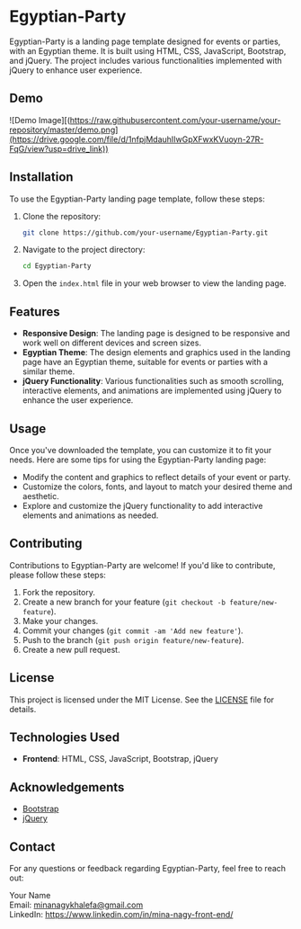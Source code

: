 # Egyptian-Party

Egyptian-Party is a landing page template designed for events or parties, with an Egyptian theme. It is built using HTML, CSS, JavaScript, Bootstrap, and jQuery. The project includes various functionalities implemented with jQuery to enhance user experience.

## Demo
![Demo Image][(https://raw.githubusercontent.com/your-username/your-repository/master/demo.png](https://drive.google.com/file/d/1nfpjMdauhIIwGpXFwxKVuoyn-27R-FqG/view?usp=drive_link))


## Installation

To use the Egyptian-Party landing page template, follow these steps:

1. Clone the repository:
   ```bash
   git clone https://github.com/your-username/Egyptian-Party.git
   ```
2. Navigate to the project directory:
   ```bash
   cd Egyptian-Party
   ```

3. Open the `index.html` file in your web browser to view the landing page.

## Features

- **Responsive Design**: The landing page is designed to be responsive and work well on different devices and screen sizes.
- **Egyptian Theme**: The design elements and graphics used in the landing page have an Egyptian theme, suitable for events or parties with a similar theme.
- **jQuery Functionality**: Various functionalities such as smooth scrolling, interactive elements, and animations are implemented using jQuery to enhance the user experience.

## Usage

Once you've downloaded the template, you can customize it to fit your needs. Here are some tips for using the Egyptian-Party landing page:

- Modify the content and graphics to reflect details of your event or party.
- Customize the colors, fonts, and layout to match your desired theme and aesthetic.
- Explore and customize the jQuery functionality to add interactive elements and animations as needed.

## Contributing

Contributions to Egyptian-Party are welcome! If you'd like to contribute, please follow these steps:

1. Fork the repository.
2. Create a new branch for your feature (`git checkout -b feature/new-feature`).
3. Make your changes.
4. Commit your changes (`git commit -am 'Add new feature'`).
5. Push to the branch (`git push origin feature/new-feature`).
6. Create a new pull request.

## License

This project is licensed under the MIT License. See the [LICENSE](LICENSE) file for details.

## Technologies Used

- **Frontend**: HTML, CSS, JavaScript, Bootstrap, jQuery

## Acknowledgements

- [Bootstrap](https://getbootstrap.com/)
- [jQuery](https://jquery.com/)

## Contact

For any questions or feedback regarding Egyptian-Party, feel free to reach out:

Your Name  
Email: minanagykhalefa@gmail.com  
LinkedIn: https://www.linkedin.com/in/mina-nagy-front-end/
